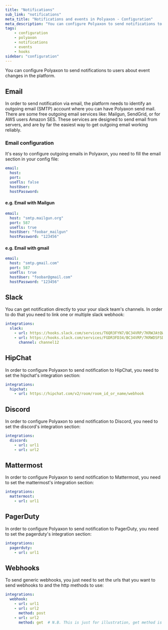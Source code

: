 ```yaml
---
title: "Notifications"
sub_link: "notifications"
meta_title: "Notifications and events in Polyaxon - Configuration"
meta_description: "You can configure Polyaxon to send notifications to users about event changes in the platform."
tags:
    - configuration
    - polyaxon
    - notifications
    - events
    - hooks
sidebar: "configuration"
---
```


You can configure Polyaxon to send notifications to users about event changes in the platform.

## Email

In order to send notification via email, the platform needs to identify an outgoing email (SMTP) account
where you can have Polyaxon send mail. There are some free outgoing email services like: Mailgun, SendGrid, or for AWS users Amazon SES.
These services are designed to send email from servers, and are by far the easiest way to get outgoing email working reliably.

### Email configuration

It's easy to configure outgoing emails in Polyaxon, you need to fill the email section in your config file:

```yaml
email:
  host:
  port:
  useTls: false
  hostUser:
  hostPassword:
```

#### e.g. Email with Mailgun

```yaml
email:
  host: "smtp.mailgun.org"
  port: 587
  useTls: true
  hostUser: "foobar_mailgun"
  hostPassword: "123456"
```


#### e.g. Email with gmail

```yaml
email:
  host: "smtp.gmail.com"
  port: 587
  useTls: true
  hostUser: "foobar@gmail.com"
  hostPassword: "123456"
```


## Slack

You can get notification directly to your your slack team's channels.
In order to do that you need to link one or multiple slack webhook:

```yaml
integrations:
  slack:
    - url: https://hooks.slack.com/services/T6QR3FYN7/BC34VRP/7KRWJAtQWOxjxYgee
    - url: https://hooks.slack.com/services/FGDR3FD34/BC34VRP/7KRWDSFSD3xjxYgee
      channel: channel12
```


## HipChat

In order to configure Polyaxon to send notification to HipChat, you need to set the hipchat's integration section:

```yaml
integrations:
  hipchat:
    - url: https://hipchat.com/v2/room/room_id_or_name/webhook
```


## Discord

In order to configure Polyaxon to send notification to Discord, you need to set the discord's integration section:

```yaml
integrations:
  discord:
    - url: url1
    - url: url2
```


## Mattermost

In order to configure Polyaxon to send notification to Mattermost, you need to set the mattermost's integration section:

```yaml
integrations:
  mattermost:
    - url: url1
```

## PagerDuty

In order to configure Polyaxon to send notification to PagerDuty, you need to set the pagerduty's integration section:

```yaml
integrations:
  pagerduty:
    - url: url1
```


## Webhooks

To send generic webhooks, you just need to set the urls that you want to send webhooks to and the http methods to use:

```yaml
integrations:
  webhook:
    - url: url1
    - url: url2
      method: post
    - url: url2
      method: get  # N.B. This is just for illustration, get method is not recommended
```
